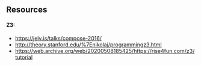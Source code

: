 ## Resources
#### Z3:
- https://jelv.is/talks/compose-2016/
- http://theory.stanford.edu/%7Enikolaj/programmingz3.html
- https://web.archive.org/web/20200508185425/https://rise4fun.com/z3/tutorial
